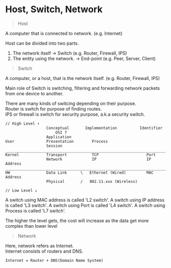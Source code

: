# Host, Switch, Network

> Host

A computer that is connected to network. (e.g. Internet)

Host can be divided into two parts.
  1. The network itself → Switch (e.g. Router, Firewall, IPS)
  2. The entity using the network. → End-point (e.g. Peer, Server, Client)

> Switch

A computer, or a host, that is the network itself. (e.g. Router, Firewall, IPS)

Main role of Switch is switching, filtering and forwarding network packets from one device to another.

There are many kinds of switcing depending on their purpose.<br>
Router is switch for purpose of finding routes.<br>
IPS or firewall is switch for security purpose, a.k.a security switch.<br>

```
// High Level ↑
                  Conceptual       Implementation          Identifier
                      OSI 7
                  Application
User              Presentation        Process
                  Session
_________________________________________________________________________
Kernel            Transport           TCP                     Port
                  Network             IP                      IP Address
_________________________________________________________________________
HW                Data Link      \   Ethernet (Wired)         MAC Address
                  Physical       /   802.11.xxx (Wireless)

// Low Level ↓
```

A switch using MAC address is called 'L2 switch'.
A switch using IP address is called 'L3 switch'.
A switch using Port is called 'L4 switch'.
A switch using Process is called 'L7 switch'.

The higher the level gets, the cost will increase as the data get more complex than lower level

> Network

Here, network refers as Internet.<br>
Internet consists of routers and DNS.<br>
```
Internet = Router + DNS(Domain Name System)
```